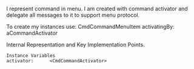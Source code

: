 I represent command in menu.
I am created with command activator and delegate all messages to it to support menu protocol.
 
To create my instances use:
	CmdCommandMenuItem activatingBy: aCommandActivator
	
Internal Representation and Key Implementation Points.

    Instance Variables
	activator:		<CmdCommandActivator>